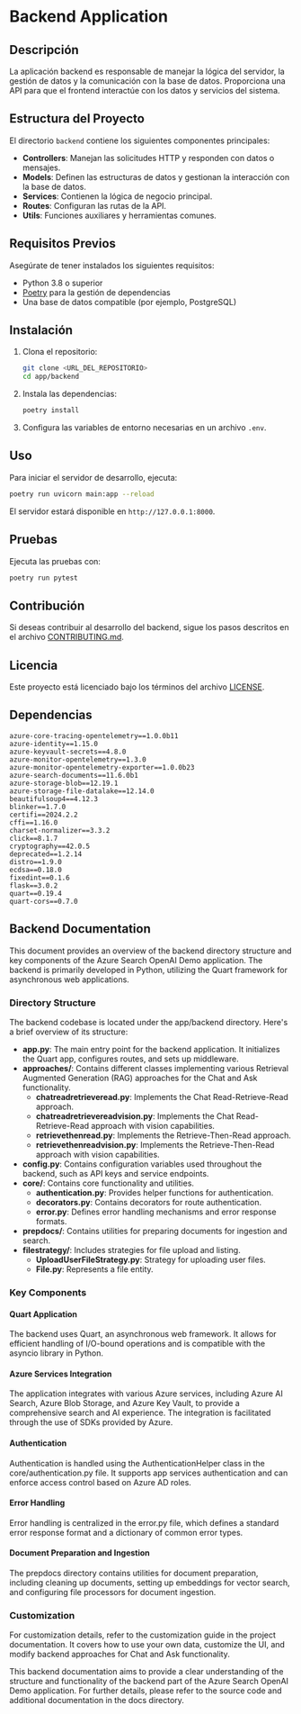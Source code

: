 # Backend Application

## Descripción

La aplicación backend es responsable de manejar la lógica del servidor, la gestión de datos y la comunicación con la base de datos. Proporciona una API para que el frontend interactúe con los datos y servicios del sistema.

## Estructura del Proyecto

El directorio `backend` contiene los siguientes componentes principales:

- **Controllers**: Manejan las solicitudes HTTP y responden con datos o mensajes.
- **Models**: Definen las estructuras de datos y gestionan la interacción con la base de datos.
- **Services**: Contienen la lógica de negocio principal.
- **Routes**: Configuran las rutas de la API.
- **Utils**: Funciones auxiliares y herramientas comunes.

## Requisitos Previos

Asegúrate de tener instalados los siguientes requisitos:

- Python 3.8 o superior
- [Poetry](https://python-poetry.org/) para la gestión de dependencias
- Una base de datos compatible (por ejemplo, PostgreSQL)

## Instalación

1. Clona el repositorio:

   ```bash
   git clone <URL_DEL_REPOSITORIO>
   cd app/backend
   ```

2. Instala las dependencias:

   ```bash
   poetry install
   ```

3. Configura las variables de entorno necesarias en un archivo `.env`.

## Uso

Para iniciar el servidor de desarrollo, ejecuta:

```bash
poetry run uvicorn main:app --reload
```

El servidor estará disponible en `http://127.0.0.1:8000`.

## Pruebas

Ejecuta las pruebas con:

```bash
poetry run pytest
```

## Contribución

Si deseas contribuir al desarrollo del backend, sigue los pasos descritos en el archivo [CONTRIBUTING.md](../../CONTRIBUTING.md).

## Licencia

Este proyecto está licenciado bajo los términos del archivo [LICENSE](../../LICENSE.md).

## Dependencias

```plaintext
azure-core-tracing-opentelemetry==1.0.0b11
azure-identity==1.15.0
azure-keyvault-secrets==4.8.0
azure-monitor-opentelemetry==1.3.0
azure-monitor-opentelemetry-exporter==1.0.0b23
azure-search-documents==11.6.0b1
azure-storage-blob==12.19.1
azure-storage-file-datalake==12.14.0
beautifulsoup4==4.12.3
blinker==1.7.0
certifi==2024.2.2
cffi==1.16.0
charset-normalizer==3.3.2
click==8.1.7
cryptography==42.0.5
deprecated==1.2.14
distro==1.9.0
ecdsa==0.18.0
fixedint==0.1.6
flask==3.0.2
quart==0.19.4
quart-cors==0.7.0
```

## Backend Documentation

This document provides an overview of the backend directory structure and key components of the Azure Search OpenAI Demo application. The backend is primarily developed in Python, utilizing the Quart framework for asynchronous web applications.

### Directory Structure

The backend codebase is located under the app/backend directory. Here's a brief overview of its structure:

- **app.py**: The main entry point for the backend application. It initializes the Quart app, configures routes, and sets up middleware.
- **approaches/**: Contains different classes implementing various Retrieval Augmented Generation (RAG) approaches for the Chat and Ask functionality.
  - **chatreadretrieveread.py**: Implements the Chat Read-Retrieve-Read approach.
  - **chatreadretrievereadvision.py**: Implements the Chat Read-Retrieve-Read approach with vision capabilities.
  - **retrievethenread.py**: Implements the Retrieve-Then-Read approach.
  - **retrievethenreadvision.py**: Implements the Retrieve-Then-Read approach with vision capabilities.
- **config.py**: Contains configuration variables used throughout the backend, such as API keys and service endpoints.
- **core/**: Contains core functionality and utilities.
  - **authentication.py**: Provides helper functions for authentication.
  - **decorators.py**: Contains decorators for route authentication.
  - **error.py**: Defines error handling mechanisms and error response formats.
- **prepdocs/**: Contains utilities for preparing documents for ingestion and search.
- **filestrategy/**: Includes strategies for file upload and listing.
  - **UploadUserFileStrategy.py**: Strategy for uploading user files.
  - **File.py**: Represents a file entity.

### Key Components

#### Quart Application

The backend uses Quart, an asynchronous web framework. It allows for efficient handling of I/O-bound operations and is compatible with the asyncio library in Python.

#### Azure Services Integration

The application integrates with various Azure services, including Azure AI Search, Azure Blob Storage, and Azure Key Vault, to provide a comprehensive search and AI experience. The integration is facilitated through the use of SDKs provided by Azure.

#### Authentication

Authentication is handled using the AuthenticationHelper class in the core/authentication.py file. It supports app services authentication and can enforce access control based on Azure AD roles.

#### Error Handling

Error handling is centralized in the error.py file, which defines a standard error response format and a dictionary of common error types.

#### Document Preparation and Ingestion

The prepdocs directory contains utilities for document preparation, including cleaning up documents, setting up embeddings for vector search, and configuring file processors for document ingestion.

### Customization

For customization details, refer to the customization guide in the project documentation. It covers how to use your own data, customize the UI, and modify backend approaches for Chat and Ask functionality.

This backend documentation aims to provide a clear understanding of the structure and functionality of the backend part of the Azure Search OpenAI Demo application. For further details, please refer to the source code and additional documentation in the docs directory.
